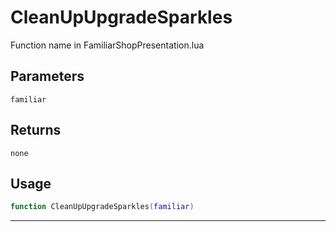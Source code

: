 # CleanUpUpgradeSparkles
Function name in FamiliarShopPresentation.lua
## Parameters
`familiar`
## Returns
`none`
## Usage
```lua
function CleanUpUpgradeSparkles(familiar)
```
---
